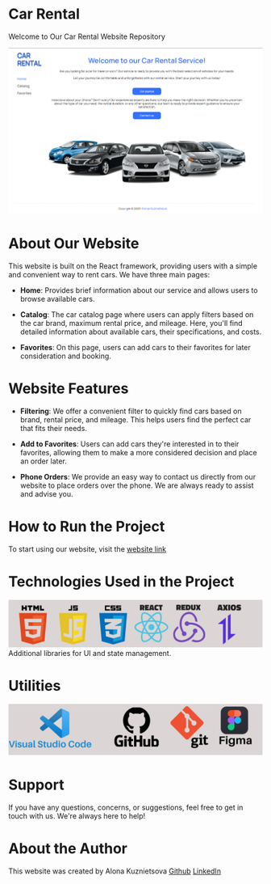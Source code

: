 # Car Rental
Welcome to Our Car Rental Website Repository

![Animate App](/public/readme/main-animate.gif)

# About Our Website
This website is built on the React framework, providing users with a simple and convenient way to rent cars. We have three main pages:

- **Home**: Provides brief information about our service and allows users to browse available cars.

- **Catalog**: The car catalog page where users can apply filters based on the car brand, maximum rental price, and mileage. Here, you'll find detailed information about available cars, their specifications, and costs.

- **Favorites**: On this page, users can add cars to their favorites for later consideration and booking.

# Website Features
- **Filtering**: We offer a convenient filter to quickly find cars based on brand, rental price, and mileage. This helps users find the perfect car that fits their needs.

- **Add to Favorites**: Users can add cars they're interested in to their favorites, allowing them to make a more considered decision and place an order later.

- **Phone Orders**: We provide an easy way to contact us directly from our website to place orders over the phone. We are always ready to assist and advise you.

# How to Run the Project
To start using our website, visit the [website link](https://acvetochka.github.io/car-rental/)

# Technologies Used in the Project
![Frontend: HTML, CSS, JS, React, Redux Toolkit, Axios](/public/readme/Front.png)
Additional libraries for UI and state management.

# Utilities
![Utilities: VSCode, GitHub, Git, Figma, Trello](/public/readme/Utilits.png)

# Support
If you have any questions, concerns, or suggestions, feel free to get in touch with us. We're always here to help!

# About the Author
This website was created by Alona Kuznietsova 
[Github](https://github.com/acvetochka)
[LinkedIn](https://www.linkedin.com/in/alona-kuznietsova/)
